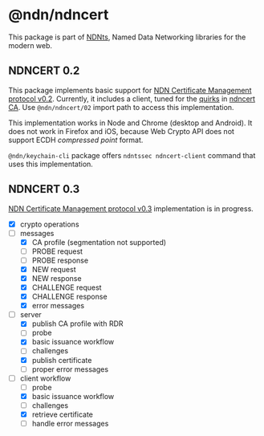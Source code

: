 # @ndn/ndncert

This package is part of [NDNts](https://yoursunny.com/p/NDNts/), Named Data Networking libraries for the modern web.

## NDNCERT 0.2

This package implements basic support for [NDN Certificate Management protocol v0.2](https://github.com/named-data/ndncert/wiki/NDNCERT-Protocol-0.2).
Currently, it includes a client, tuned for the [quirks](https://www.lists.cs.ucla.edu/pipermail/nfd-dev/2019-November/003918.html) in [ndncert CA](https://github.com/named-data/ndncert/tree/aae119aeb9b5387f2fd8f80c56ee8cbfe8c15988).
Use `@ndn/ndncert/02` import path to access this implementation.

This implementation works in Node and Chrome (desktop and Android).
It does not work in Firefox and iOS, because Web Crypto API does not support ECDH *compressed point* format.

`@ndn/keychain-cli` package offers `ndntssec ndncert-client` command that uses this implementation.

## NDNCERT 0.3

[NDN Certificate Management protocol v0.3](https://github.com/named-data/ndncert/wiki/NDNCERT-Protocol-0.3) implementation is in progress.

* [X] crypto operations
* [ ] messages
  * [X] CA profile (segmentation not supported)
  * [ ] PROBE request
  * [ ] PROBE response
  * [X] NEW request
  * [X] NEW response
  * [X] CHALLENGE request
  * [X] CHALLENGE response
  * [X] error messages
* [ ] server
  * [X] publish CA profile with RDR
  * [ ] probe
  * [X] basic issuance workflow
  * [ ] challenges
  * [X] publish certificate
  * [ ] proper error messages
* [ ] client workflow
  * [ ] probe
  * [X] basic issuance workflow
  * [ ] challenges
  * [X] retrieve certificate
  * [ ] handle error messages
